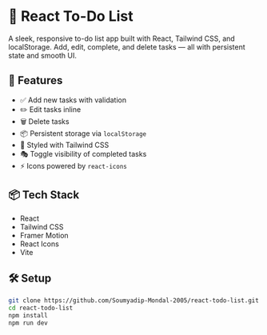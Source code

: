 # 📝 React To-Do List

A sleek, responsive to-do list app built with React, Tailwind CSS, and localStorage. Add, edit, complete, and delete tasks — all with persistent state and smooth UI.

## 🚀 Features

- ✅ Add new tasks with validation
- ✏️ Edit tasks inline
- 🗑️ Delete tasks
- 📦 Persistent storage via `localStorage`
- 🎨 Styled with Tailwind CSS
- 🎭 Toggle visibility of completed tasks
- ⚡ Icons powered by `react-icons`

## 📦 Tech Stack

- React
- Tailwind CSS
- Framer Motion
- React Icons
- Vite

## 🛠 Setup

```bash
git clone https://github.com/Soumyadip-Mondal-2005/react-todo-list.git
cd react-todo-list
npm install
npm run dev